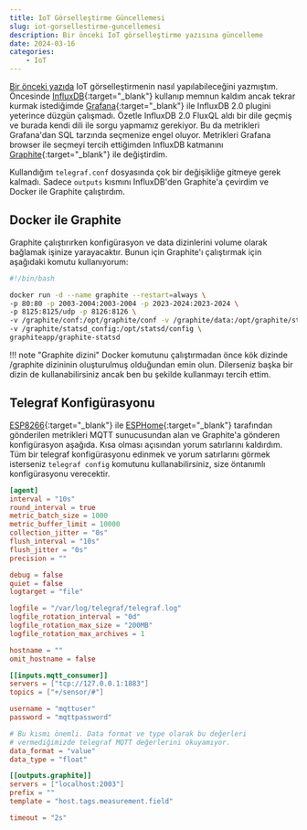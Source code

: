 ```yaml
---
title: IoT Görselleştirme Güncellemesi
slug: iot-gorsellestirme-guncellemesi
description: Bir önceki IoT görselleştirme yazısına güncelleme
date: 2024-03-16
categories:
    - IoT
---
```


[Bir önceki yazıda][previous] IoT görselleştirmenin nasıl yapılabileceğini yazmıştım. Öncesinde
[InfluxDB][influxdb]{:target="_blank"} kullanıp memnun kaldım ancak tekrar kurmak istediğimde
[Grafana][grafana]{:target="_blank"} ile InfluxDB 2.0 plugini yeterince düzgün çalışmadı. Özetle
InfluxDB 2.0 FluxQL aldı bir dile geçmiş ve burada kendi dili ile sorgu yapmamız gerekiyor. Bu da
metrikleri Grafana'dan SQL tarzında seçmenize engel oluyor. Metrikleri Grafana browser ile seçmeyi
tercih ettiğimden InfluxDB katmanını [Graphite][graphite]{:target="_blank"} ile değiştirdim.

<!-- more -->

Kullandığım `telegraf.conf` dosyasında çok bir değişikliğe gitmeye gerek kalmadı. Sadece `outputs` kısmını InfluxDB'den Graphite'a çevirdim ve Docker ile Graphite çalıştırdım.

## Docker ile Graphite

Graphite çalıştırırken konfigürasyon ve data dizinlerini volume olarak bağlamak işinize yarayacaktır. Bunun için Graphite'ı çalıştırmak için aşağıdaki komutu kullanıyorum:

```sh
#!/bin/bash

docker run -d --name graphite --restart=always \
-p 80:80 -p 2003-2004:2003-2004 -p 2023-2024:2023-2024 \
-p 8125:8125/udp -p 8126:8126 \
-v /graphite/conf:/opt/graphite/conf -v /graphite/data:/opt/graphite/storage \
-v /graphite/statsd_config:/opt/statsd/config \
graphiteapp/graphite-statsd
```

!!! note "Graphite dizini"
    Docker komutunu çalıştırmadan önce kök dizinde /graphite dizininin oluşturulmuş olduğundan emin
    olun. Dilerseniz başka bir dizin de kullanabilirsiniz ancak ben bu şekilde kullanmayı tercih
    ettim.

## Telegraf Konfigürasyonu

[ESP8266][esp8266]{:target="_blank"} ile [ESPHome][esphome]{:target="_blank"} tarafından gönderilen
metrikleri MQTT sunucusundan alan ve Graphite'a gönderen konfigürasyon aşağıda. Kısa olması
açısından yorum satırlarını kaldırdım. Tüm bir telegraf konfigürasyonu edinmek ve yorum satırlarını
görmek isterseniz `telegraf config` komutunu kullanabilirsiniz, size öntanımlı konfigürasyonu
verecektir.

```toml
[agent]
interval = "10s"
round_interval = true
metric_batch_size = 1000
metric_buffer_limit = 10000
collection_jitter = "0s"
flush_interval = "10s"
flush_jitter = "0s"
precision = ""

debug = false
quiet = false
logtarget = "file"

logfile = "/var/log/telegraf/telegraf.log"
logfile_rotation_interval = "0d"
logfile_rotation_max_size = "200MB"
logfile_rotation_max_archives = 1

hostname = ""
omit_hostname = false

[[inputs.mqtt_consumer]]
servers = ["tcp://127.0.0.1:1883"]
topics = ["+/sensor/#"]

username = "mqttuser"
password = "mqttpassword"

# Bu kısmı önemli. Data format ve type olarak bu değerleri
# vermediğimizde telegraf MQTT değerlerini okuyamıyor.
data_format = "value"
data_type = "float"

[[outputs.graphite]]
servers = ["localhost:2003"]
prefix = ""
template = "host.tags.measurement.field"

timeout = "2s"
```

[previous]:   ./2024-03-01-iot-cihazlar.md
[graphite]:   https://github.com/graphite-project/docker-graphite-statsd
[esp8266]:    https://en.wikipedia.org/wiki/ESP8266
[esphome]:    https://esphome.io
[influxdb]:   https://www.influxdata.com
[grafana]:    https://grafana.com
